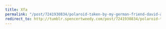 ```yaml
---
title: Xfa
permalink: "/post/7241930834/polaroid-taken-by-my-german-friend-david-at"
redirect_to: http://tumblr.spencertweedy.com/post/7241930834/polaroid-taken-by-my-german-friend-david-at
---
```


